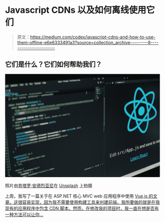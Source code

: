 # Javascript CDNs 以及如何离线使用它们

> 原文：<https://medium.com/codex/javascript-cdns-and-how-to-use-them-offline-e6e6333491a3?source=collection_archive---------8----------------------->

## 它们是什么？它们如何帮助我们？

![](img/59c6e82a6784bce0227d6ec8625f9b84.png)

照片由[劳塔罗·安德烈亚尼](https://unsplash.com/@lautaroandreani?utm_source=medium&utm_medium=referral)在 [Unsplash](https://unsplash.com?utm_source=medium&utm_medium=referral) 上拍摄

上周，我写了一篇关于在 ASP.NET 核心 MVC web 应用程序中使用 [Vue.js 的文章。这很容易实现，因为我不需要使用构建工具来创建前端，我所要做的就是在我现有的应用程序中包含 CDN 脚本。然而，在修改我的项目时，我一直在想是否有一种方法可以让你…](https://blog.devgenius.io/something-i-learned-this-week-vue-js-in-asp-net-core-mvc-7b7540a38343?source=your_stories_page-------------------------------------)